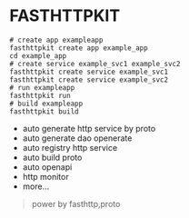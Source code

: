# FASTHTTPKIT



```
# create app exampleapp
fasthttpkit create app example_app
cd example_app
# create service example_svc1 example_svc2
fasthttpkit create service example_svc1 
fasthttpkit create service example_svc2
# run exampleapp
fasthttpkit run
# build exampleapp
fasthttpkit build 
```


- auto generate http service by proto  
- auto generate dao openerate  
- auto registry http service  
- auto build proto  
- auto openapi 
- http monitor
- more...

> power by fasthttp,proto